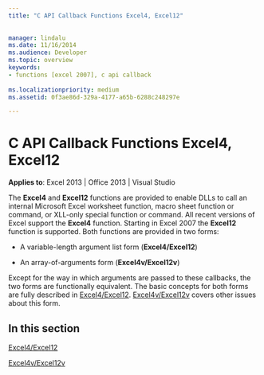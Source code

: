 ```yaml
---
title: "C API Callback Functions Excel4, Excel12"
 
 
manager: lindalu
ms.date: 11/16/2014
ms.audience: Developer
ms.topic: overview
keywords:
- functions [excel 2007], c api callback
 
ms.localizationpriority: medium
ms.assetid: 0f3ae86d-329a-4177-a65b-6288c248297e

---
```


# C API Callback Functions Excel4, Excel12

**Applies to**: Excel 2013 | Office 2013 | Visual Studio 
  
The **Excel4** and **Excel12** functions are provided to enable DLLs to call an internal Microsoft Excel worksheet function, macro sheet function or command, or XLL-only special function or command. All recent versions of Excel support the **Excel4** function. Starting in Excel 2007 the **Excel12** function is supported. Both functions are provided in two forms: 
  
- A variable-length argument list form (**Excel4/Excel12**)
    
- An array-of-arguments form (**Excel4v/Excel12v**)
    
Except for the way in which arguments are passed to these callbacks, the two forms are functionally equivalent. The basic concepts for both forms are fully described in [Excel4/Excel12](excel4-excel12.md). [Excel4v/Excel12v](excel4v-excel12v.md) covers other issues about this form. 
  
## In this section

[Excel4/Excel12](excel4-excel12.md)
  
[Excel4v/Excel12v](excel4v-excel12v.md)
  

